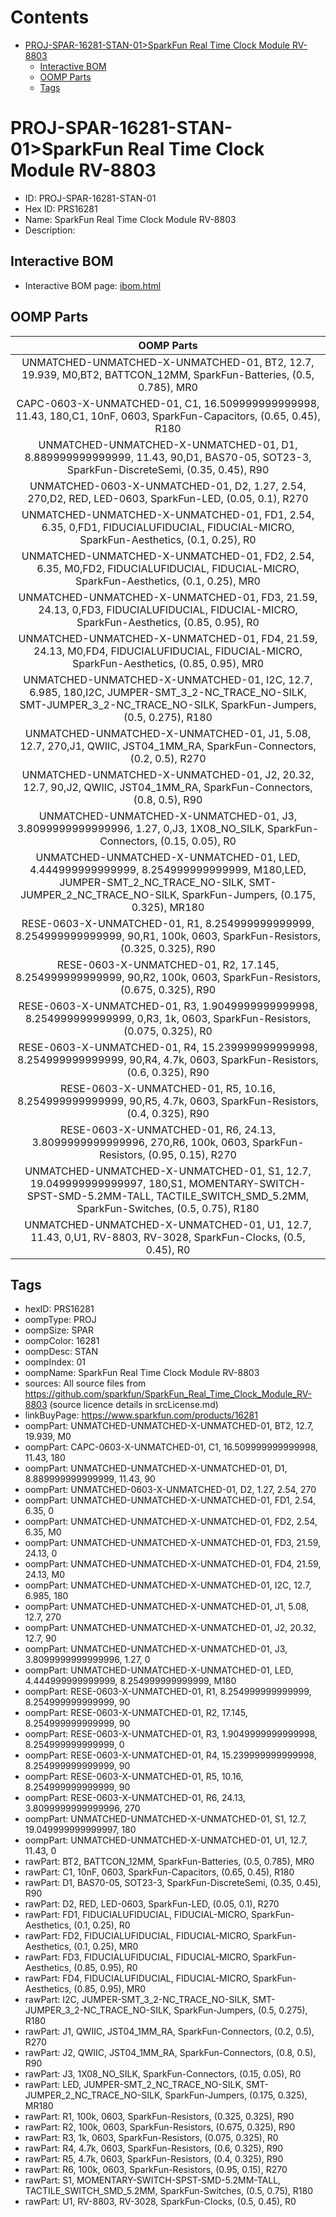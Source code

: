 



Contents
========

* [PROJ-SPAR-16281-STAN-01>SparkFun Real Time Clock Module RV-8803](#proj-spar-16281-stan-01sparkfun-real-time-clock-module-rv-8803)
	* [Interactive BOM](#interactive-bom)
	* [OOMP Parts](#oomp-parts)
	* [Tags](#tags)

# PROJ-SPAR-16281-STAN-01>SparkFun Real Time Clock Module RV-8803

- ID: PROJ-SPAR-16281-STAN-01
- Hex ID: PRS16281
- Name: SparkFun Real Time Clock Module RV-8803
- Description: 

## Interactive BOM

- Interactive BOM page: [ibom.html](kicad/bom/ibom.html)

## OOMP Parts
  

|OOMP Parts|
| :---: |
|UNMATCHED-UNMATCHED-X-UNMATCHED-01, BT2, 12.7, 19.939, M0,BT2, BATTCON_12MM, SparkFun-Batteries, (0.5, 0.785), MR0|
|CAPC-0603-X-UNMATCHED-01, C1, 16.509999999999998, 11.43, 180,C1, 10nF, 0603, SparkFun-Capacitors, (0.65, 0.45), R180|
|UNMATCHED-UNMATCHED-X-UNMATCHED-01, D1, 8.889999999999999, 11.43, 90,D1, BAS70-05, SOT23-3, SparkFun-DiscreteSemi, (0.35, 0.45), R90|
|UNMATCHED-0603-X-UNMATCHED-01, D2, 1.27, 2.54, 270,D2, RED, LED-0603, SparkFun-LED, (0.05, 0.1), R270|
|UNMATCHED-UNMATCHED-X-UNMATCHED-01, FD1, 2.54, 6.35, 0,FD1, FIDUCIALUFIDUCIAL, FIDUCIAL-MICRO, SparkFun-Aesthetics, (0.1, 0.25), R0|
|UNMATCHED-UNMATCHED-X-UNMATCHED-01, FD2, 2.54, 6.35, M0,FD2, FIDUCIALUFIDUCIAL, FIDUCIAL-MICRO, SparkFun-Aesthetics, (0.1, 0.25), MR0|
|UNMATCHED-UNMATCHED-X-UNMATCHED-01, FD3, 21.59, 24.13, 0,FD3, FIDUCIALUFIDUCIAL, FIDUCIAL-MICRO, SparkFun-Aesthetics, (0.85, 0.95), R0|
|UNMATCHED-UNMATCHED-X-UNMATCHED-01, FD4, 21.59, 24.13, M0,FD4, FIDUCIALUFIDUCIAL, FIDUCIAL-MICRO, SparkFun-Aesthetics, (0.85, 0.95), MR0|
|UNMATCHED-UNMATCHED-X-UNMATCHED-01, I2C, 12.7, 6.985, 180,I2C, JUMPER-SMT_3_2-NC_TRACE_NO-SILK, SMT-JUMPER_3_2-NC_TRACE_NO-SILK, SparkFun-Jumpers, (0.5, 0.275), R180|
|UNMATCHED-UNMATCHED-X-UNMATCHED-01, J1, 5.08, 12.7, 270,J1, QWIIC, JST04_1MM_RA, SparkFun-Connectors, (0.2, 0.5), R270|
|UNMATCHED-UNMATCHED-X-UNMATCHED-01, J2, 20.32, 12.7, 90,J2, QWIIC, JST04_1MM_RA, SparkFun-Connectors, (0.8, 0.5), R90|
|UNMATCHED-UNMATCHED-X-UNMATCHED-01, J3, 3.8099999999999996, 1.27, 0,J3, 1X08_NO_SILK, SparkFun-Connectors, (0.15, 0.05), R0|
|UNMATCHED-UNMATCHED-X-UNMATCHED-01, LED, 4.444999999999999, 8.254999999999999, M180,LED, JUMPER-SMT_2_NC_TRACE_NO-SILK, SMT-JUMPER_2_NC_TRACE_NO-SILK, SparkFun-Jumpers, (0.175, 0.325), MR180|
|RESE-0603-X-UNMATCHED-01, R1, 8.254999999999999, 8.254999999999999, 90,R1, 100k, 0603, SparkFun-Resistors, (0.325, 0.325), R90|
|RESE-0603-X-UNMATCHED-01, R2, 17.145, 8.254999999999999, 90,R2, 100k, 0603, SparkFun-Resistors, (0.675, 0.325), R90|
|RESE-0603-X-UNMATCHED-01, R3, 1.9049999999999998, 8.254999999999999, 0,R3, 1k, 0603, SparkFun-Resistors, (0.075, 0.325), R0|
|RESE-0603-X-UNMATCHED-01, R4, 15.239999999999998, 8.254999999999999, 90,R4, 4.7k, 0603, SparkFun-Resistors, (0.6, 0.325), R90|
|RESE-0603-X-UNMATCHED-01, R5, 10.16, 8.254999999999999, 90,R5, 4.7k, 0603, SparkFun-Resistors, (0.4, 0.325), R90|
|RESE-0603-X-UNMATCHED-01, R6, 24.13, 3.8099999999999996, 270,R6, 100k, 0603, SparkFun-Resistors, (0.95, 0.15), R270|
|UNMATCHED-UNMATCHED-X-UNMATCHED-01, S1, 12.7, 19.049999999999997, 180,S1, MOMENTARY-SWITCH-SPST-SMD-5.2MM-TALL, TACTILE_SWITCH_SMD_5.2MM, SparkFun-Switches, (0.5, 0.75), R180|
|UNMATCHED-UNMATCHED-X-UNMATCHED-01, U1, 12.7, 11.43, 0,U1, RV-8803, RV-3028, SparkFun-Clocks, (0.5, 0.45), R0|

## Tags

- hexID: PRS16281
- oompType: PROJ
- oompSize: SPAR
- oompColor: 16281
- oompDesc: STAN
- oompIndex: 01
- oompName: SparkFun Real Time Clock Module RV-8803
- sources: All source files from https://github.com/sparkfun/SparkFun_Real_Time_Clock_Module_RV-8803 (source licence details in srcLicense.md)
- linkBuyPage: https://www.sparkfun.com/products/16281
- oompPart: UNMATCHED-UNMATCHED-X-UNMATCHED-01, BT2, 12.7, 19.939, M0
- oompPart: CAPC-0603-X-UNMATCHED-01, C1, 16.509999999999998, 11.43, 180
- oompPart: UNMATCHED-UNMATCHED-X-UNMATCHED-01, D1, 8.889999999999999, 11.43, 90
- oompPart: UNMATCHED-0603-X-UNMATCHED-01, D2, 1.27, 2.54, 270
- oompPart: UNMATCHED-UNMATCHED-X-UNMATCHED-01, FD1, 2.54, 6.35, 0
- oompPart: UNMATCHED-UNMATCHED-X-UNMATCHED-01, FD2, 2.54, 6.35, M0
- oompPart: UNMATCHED-UNMATCHED-X-UNMATCHED-01, FD3, 21.59, 24.13, 0
- oompPart: UNMATCHED-UNMATCHED-X-UNMATCHED-01, FD4, 21.59, 24.13, M0
- oompPart: UNMATCHED-UNMATCHED-X-UNMATCHED-01, I2C, 12.7, 6.985, 180
- oompPart: UNMATCHED-UNMATCHED-X-UNMATCHED-01, J1, 5.08, 12.7, 270
- oompPart: UNMATCHED-UNMATCHED-X-UNMATCHED-01, J2, 20.32, 12.7, 90
- oompPart: UNMATCHED-UNMATCHED-X-UNMATCHED-01, J3, 3.8099999999999996, 1.27, 0
- oompPart: UNMATCHED-UNMATCHED-X-UNMATCHED-01, LED, 4.444999999999999, 8.254999999999999, M180
- oompPart: RESE-0603-X-UNMATCHED-01, R1, 8.254999999999999, 8.254999999999999, 90
- oompPart: RESE-0603-X-UNMATCHED-01, R2, 17.145, 8.254999999999999, 90
- oompPart: RESE-0603-X-UNMATCHED-01, R3, 1.9049999999999998, 8.254999999999999, 0
- oompPart: RESE-0603-X-UNMATCHED-01, R4, 15.239999999999998, 8.254999999999999, 90
- oompPart: RESE-0603-X-UNMATCHED-01, R5, 10.16, 8.254999999999999, 90
- oompPart: RESE-0603-X-UNMATCHED-01, R6, 24.13, 3.8099999999999996, 270
- oompPart: UNMATCHED-UNMATCHED-X-UNMATCHED-01, S1, 12.7, 19.049999999999997, 180
- oompPart: UNMATCHED-UNMATCHED-X-UNMATCHED-01, U1, 12.7, 11.43, 0
- rawPart: BT2, BATTCON_12MM, SparkFun-Batteries, (0.5, 0.785), MR0
- rawPart: C1, 10nF, 0603, SparkFun-Capacitors, (0.65, 0.45), R180
- rawPart: D1, BAS70-05, SOT23-3, SparkFun-DiscreteSemi, (0.35, 0.45), R90
- rawPart: D2, RED, LED-0603, SparkFun-LED, (0.05, 0.1), R270
- rawPart: FD1, FIDUCIALUFIDUCIAL, FIDUCIAL-MICRO, SparkFun-Aesthetics, (0.1, 0.25), R0
- rawPart: FD2, FIDUCIALUFIDUCIAL, FIDUCIAL-MICRO, SparkFun-Aesthetics, (0.1, 0.25), MR0
- rawPart: FD3, FIDUCIALUFIDUCIAL, FIDUCIAL-MICRO, SparkFun-Aesthetics, (0.85, 0.95), R0
- rawPart: FD4, FIDUCIALUFIDUCIAL, FIDUCIAL-MICRO, SparkFun-Aesthetics, (0.85, 0.95), MR0
- rawPart: I2C, JUMPER-SMT_3_2-NC_TRACE_NO-SILK, SMT-JUMPER_3_2-NC_TRACE_NO-SILK, SparkFun-Jumpers, (0.5, 0.275), R180
- rawPart: J1, QWIIC, JST04_1MM_RA, SparkFun-Connectors, (0.2, 0.5), R270
- rawPart: J2, QWIIC, JST04_1MM_RA, SparkFun-Connectors, (0.8, 0.5), R90
- rawPart: J3, 1X08_NO_SILK, SparkFun-Connectors, (0.15, 0.05), R0
- rawPart: LED, JUMPER-SMT_2_NC_TRACE_NO-SILK, SMT-JUMPER_2_NC_TRACE_NO-SILK, SparkFun-Jumpers, (0.175, 0.325), MR180
- rawPart: R1, 100k, 0603, SparkFun-Resistors, (0.325, 0.325), R90
- rawPart: R2, 100k, 0603, SparkFun-Resistors, (0.675, 0.325), R90
- rawPart: R3, 1k, 0603, SparkFun-Resistors, (0.075, 0.325), R0
- rawPart: R4, 4.7k, 0603, SparkFun-Resistors, (0.6, 0.325), R90
- rawPart: R5, 4.7k, 0603, SparkFun-Resistors, (0.4, 0.325), R90
- rawPart: R6, 100k, 0603, SparkFun-Resistors, (0.95, 0.15), R270
- rawPart: S1, MOMENTARY-SWITCH-SPST-SMD-5.2MM-TALL, TACTILE_SWITCH_SMD_5.2MM, SparkFun-Switches, (0.5, 0.75), R180
- rawPart: U1, RV-8803, RV-3028, SparkFun-Clocks, (0.5, 0.45), R0
